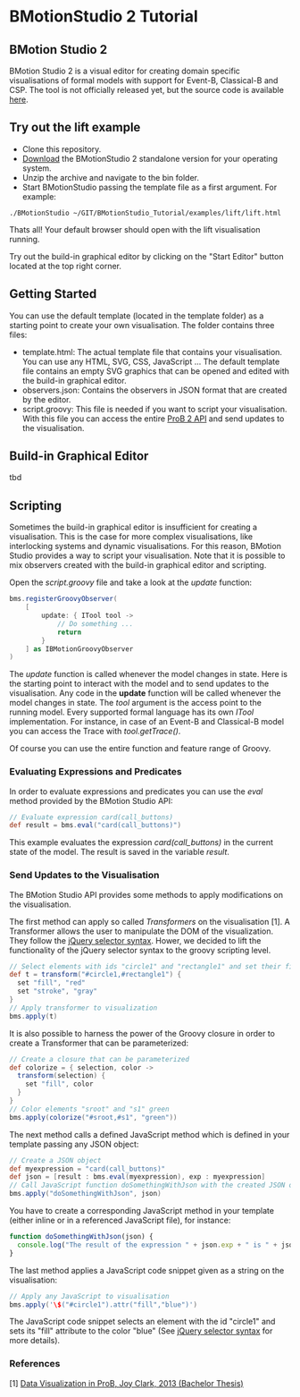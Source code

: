 # BMotionStudio 2 Tutorial

## BMotion Studio 2

BMotion Studio 2 is a visual editor for creating domain specific visualisations of formal models with support for Event-B, Classical-B and CSP. The tool is not officially released yet, but the source code is available [here](https://github.com/bendisposto/prob2).

## Try out the lift example

* Clone this repository.
* [Download](http://www.stups.hhu.de/bmotionstudio/index.php/Downloads) the BMotionStudio 2 standalone version for your operating system.
* Unzip the archive and navigate to the bin folder.
* Start BMotionStudio passing the template file as a first argument. For example:

```
./BMotionStudio ~/GIT/BMotionStudio_Tutorial/examples/lift/lift.html
```

Thats all! Your default browser should open with the lift visualisation running.

Try out the build-in graphical editor by clicking on the "Start Editor" button located at the top right corner.

## Getting Started

You can use the default template (located in the template folder) as a starting point to create your own visualisation. The folder contains three files:

* template.html: The actual template file that contains your visualisation. You can use any HTML, SVG, CSS, JavaScript ... The default template file contains an empty SVG graphics that can be opened and edited with the build-in graphical editor.
* observers.json: Contains the observers in JSON format that are created by the editor.
* script.groovy: This file is needed if you want to script your visualisation. With this file you can access the entire [ProB 2 API](http://nightly.cobra.cs.uni-duesseldorf.de/prob2/developer-documentation/prob-devel.pdf) and send updates to the visualisation.

## Build-in Graphical Editor

tbd

## Scripting

Sometimes the build-in graphical editor is insufficient for creating a visualisation. This is the case for more complex visualisations, like interlocking systems and dynamic visualisations. For this reason, BMotion Studio provides a way to script your visualisation. Note that it is possible to mix observers created with the build-in graphical editor and scripting.

Open the _script.groovy_ file and take a look at the _update_ function:

```groovy
bms.registerGroovyObserver(
	[
		update: { ITool tool ->
			// Do something ...
			return
		}
	] as IBMotionGroovyObserver
)
```

The _update_ function is called whenever the model changes in state. Here is the starting point to interact with the model and to send updates to the visualisation. Any code in the __update__ function will be called whenever the model changes in state. The _tool_ argument is the access point to the running model. Every supported formal language has its own _ITool_ implementation. For instance, in case of an Event-B and Classical-B model you can access the Trace with _tool.getTrace()_.

Of course you can use the entire function and feature range of Groovy.

### Evaluating Expressions and Predicates

In order to evaluate expressions and predicates you can use the _eval_ method provided by the BMotion Studio API:
```groovy
// Evaluate expression card(call_buttons)
def result = bms.eval("card(call_buttons)")
```
This example evaluates the expression _card(call_buttons)_ in the current state of the model. The result is saved in the variable _result_.

### Send Updates to the Visualisation

The BMotion Studio API provides some methods to apply modifications on the visualisation. 

The first method can apply so called _Transformers_ on the visualisation [1]. A Transformer allows the user to manipulate the DOM of the visualization. They follow the [jQuery selector syntax](http://api.jquery.com/category/selectors). Hower, we decided to lift the functionality of the jQuery selector syntax to the groovy scripting level.

```groovy
// Select elements with ids "circle1" and "rectangle1" and set their fill and stroke attributes
def t = transform("#circle1,#rectangle1") {
  set "fill", "red"
  set "stroke", "gray"
}
// Apply transformer to visualization
bms.apply(t)
```

It is also possible to harness the power of the Groovy closure in order to create a Transformer that can be parameterized:

```groovy
// Create a closure that can be parameterized
def colorize = { selection, color ->
  transform(selection) {
    set "fill", color
  }
}
// Color elements "sroot" and "s1" green
bms.apply(colorize("#sroot,#s1", "green"))
```

The next method calls a defined JavaScript method which is defined in your template passing any JSON object:

```groovy
// Create a JSON object
def myexpression = "card(call_buttons)"
def json = [result : bms.eval(myexpression), exp : myexpression]
// Call JavaScript function doSomethingWithJson with the created JSON object
bms.apply("doSomethingWithJson", json)
```

You have to create a corresponding JavaScript method in your template (either inline or in a referenced JavaScript file), for instance:

```javascript
function doSomethingWithJson(json) {
  console.log("The result of the expression " + json.exp + " is " + json.result)
}
```

The last method applies a JavaScript code snippet given as a string on the visualisation:

```groovy
// Apply any JavaScript to visualisation
bms.apply('\$("#circle1").attr("fill","blue")')
```
The JavaScript code snippet selects an element with the id "circle1" and sets its "fill" attribute to the color "blue" (See [jQuery selector syntax](http://api.jquery.com/category/selectors) for more details).

### References
[1] [Data Visualization in ProB, Joy Clark, 2013 (Bachelor Thesis)](http://www.stups.hhu.de/w/Data_Visualization_in_ProB)

